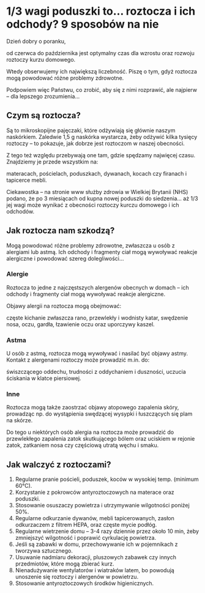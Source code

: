 # 1/3 wagi poduszki to… roztocza i ich odchody? 9 sposobów na nie

Dzień dobry o poranku,

od czerwca do października jest optymalny czas dla wzrostu oraz rozwoju roztoczy kurzu domowego.

Wtedy obserwujemy ich największą liczebność. Piszę o tym, gdyż roztocza mogą powodować różne problemy zdrowotne.

Podpowiem więc Państwu, co zrobić, aby się z nimi rozprawić, ale najpierw – dla lepszego zrozumienia…

## Czym są roztocza?

Są to mikroskopijne pajęczaki, które odżywiają się głównie naszym naskórkiem. Zaledwie 1,5 g naskórka wystarcza, żeby odżywić kilka tysięcy roztoczy – to pokazuje, jak dobrze jest roztoczom w naszej obecności.

Z tego też względu przebywają one tam, gdzie spędzamy najwięcej czasu. Znajdziemy je przede wszystkim na:

materacach, pościelach, poduszkach, dywanach, kocach czy firanach i tapicerce mebli.

Ciekawostka – na stronie www służby zdrowia w Wielkiej Brytanii (NHS) podano, że po 3 miesiącach od kupna nowej poduszki do siedzenia… aż 1/3 jej wagi może wynikać z obecności roztoczy kurczu domowego i ich odchodów.

## Jak roztocza nam szkodzą?

Mogą powodować różne problemy zdrowotne, zwłaszcza u osób z alergiami lub astmą. Ich odchody i fragmenty ciał mogą wywoływać reakcje alergiczne i powodować szereg dolegliwości…

### Alergie

Roztocza to jedne z najczęstszych alergenów obecnych w domach – ich odchody i fragmenty ciał mogą wywoływać reakcje alergiczne.

Objawy alergii na roztocza mogą obejmować:

częste kichanie zwłaszcza rano, przewlekły i wodnisty katar, swędzenie nosa, oczu, gardła, łzawienie oczu oraz uporczywy kaszel.

### Astma

U osób z astmą, roztocza mogą wywoływać i nasilać być objawy astmy. Kontakt z alergenami roztoczy może prowadzić m.in. do:

świszczącego oddechu, trudności z oddychaniem i duszności, uczucia ściskania w klatce piersiowej.

### Inne

Roztocza mogą także zaostrzać objawy atopowego zapalenia skóry, prowadząc np. do wystąpienia swędzącej wysypki i łuszczących się plam na skórze.

Do tego u niektórych osób alergia na roztocza może prowadzić do przewlekłego zapalenia zatok skutkującego bólem oraz uciskiem w rejonie zatok, zatkaniem nosa czy częściową utratą węchu i smaku.

## Jak walczyć z roztoczami?

1. Regularne pranie pościeli, poduszek, koców w wysokiej temp. (minimum 60°C).
2. Korzystanie z pokrowców antyroztoczowych na materace oraz poduszki.
3. Stosowanie osuszaczy powietrza i utrzymywanie wilgotności poniżej 50%.
4. Regularne odkurzanie dywanów, mebli tapicerowanych, zasłon odkurzaczem z filtrem HEPA, oraz częste mycie podłóg.
5. Regularne wietrzenie domu – 3-4 razy dziennie przez około 10 min, żeby zmniejszyć wilgotność i poprawić cyrkulację powietrza.
6. Jeśli są zabawki w domu, przechowywanie ich w pojemnikach z tworzywa sztucznego.
7. Usuwanie nadmiaru dekoracji, pluszowych zabawek czy innych przedmiotów, które mogą zbierać kurz.
8. Nienadużywanie wentylatorów i wiatraków latem, bo powodują unoszenie się roztoczy i alergenów w powietrzu.
9. Stosowanie antyroztoczowych środków higienicznych.
